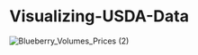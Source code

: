 # Visualizing-USDA-Data


![Blueberry_Volumes_Prices (2)](https://github.com/sarahilyas21/Visualizing-USDA-Data-/assets/140894069/51a22c6c-52bc-4a66-9bff-a782b48fa7eb)
